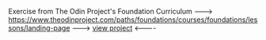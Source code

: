 Exercise from The Odin Project's Foundation Curriculum ---> https://www.theodinproject.com/paths/foundations/courses/foundations/lessons/landing-page
---> [view project](https://freefallrush.github.io/odin-landing-page/) <----
